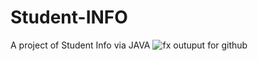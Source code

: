 # Student-INFO
A project of Student Info via JAVA
![fx outuput for github](https://github.com/ikhtiar-uddin-shakib/Student-INFO/assets/135304477/efe1ffd6-2a20-489a-8511-416a68e6cffc)
